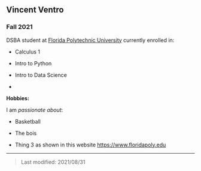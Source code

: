 ## Vincent Ventro

### Fall 2021

DSBA student at [Florida Polytechnic University](https://www.floridapoly.edu) currently enrolled in: 

- Calculus 1

- Intro to Python

- Intro to Data Science

- 

**Hobbies:**

I am _passionate about_: 

- Basketball

- The bois

- Thing 3 as shown in this website <https://www.floridapoly.edu>

***

> Last modified: 2021/08/31
